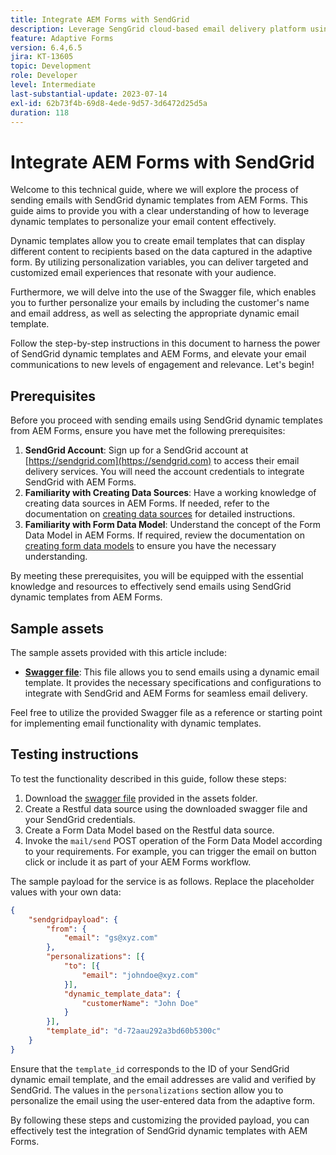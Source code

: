 ```yaml
---
title: Integrate AEM Forms with SendGrid
description: Leverage SengGrid cloud-based email delivery platform using AEM Forms.
feature: Adaptive Forms
version: 6.4,6.5
jira: KT-13605
topic: Development
role: Developer
level: Intermediate
last-substantial-update: 2023-07-14
exl-id: 62b73f4b-69d8-4ede-9d57-3d6472d25d5a
duration: 118
---
```

# Integrate AEM Forms with SendGrid

Welcome to this technical guide, where we will explore the process of sending emails with SendGrid dynamic templates from AEM Forms. This guide aims to provide you with a clear understanding of how to leverage dynamic templates to personalize your email content effectively.

Dynamic templates allow you to create email templates that can display different content to recipients based on the data captured in the adaptive form. By utilizing personalization variables, you can deliver targeted and customized email experiences that resonate with your audience.

Furthermore, we will delve into the use of the Swagger file, which enables you to further personalize your emails by including the customer's name and email address, as well as selecting the appropriate dynamic email template.

Follow the step-by-step instructions in this document to harness the power of SendGrid dynamic templates and AEM Forms, and elevate your email communications to new levels of engagement and relevance. Let's begin!

## Prerequisites

Before you proceed with sending emails using SendGrid dynamic templates from AEM Forms, ensure you have met the following prerequisites:

1. **SendGrid Account**: Sign up for a SendGrid account at [https://sendgrid.com](https://sendgrid.com) to access their email delivery services. You will need the account credentials to integrate SendGrid with AEM Forms.
1. **Familiarity with Creating Data Sources**: Have a working knowledge of creating data sources in AEM Forms. If needed, refer to the documentation on [creating data sources](https://experienceleague.adobe.com/docs/experience-manager-learn/forms/ic-web-channel-tutorial/parttwo.html) for detailed instructions.
1. **Familiarity with Form Data Model**: Understand the concept of the Form Data Model in AEM Forms. If required, review the documentation on [creating form data models](https://experienceleague.adobe.com/docs/experience-manager-65/forms/form-data-model/create-form-data-models.html) to ensure you have the necessary understanding.

By meeting these prerequisites, you will be equipped with the essential knowledge and resources to effectively send emails using SendGrid dynamic templates from AEM Forms.

## Sample assets

The sample assets provided with this article include:

* **[Swagger file](assets/SendGridWithDynamicTemplate.yaml)**: This file allows you to send emails using a dynamic email template. It provides the necessary specifications and configurations to integrate with SendGrid and AEM Forms for seamless email delivery.

Feel free to utilize the provided Swagger file as a reference or starting point for implementing email functionality with dynamic templates.
 
## Testing instructions

To test the functionality described in this guide, follow these steps:

1. Download the [swagger file](assets/SendGridWithDynamicTemplate.yaml) provided in the assets folder.
2. Create a Restful data source using the downloaded swagger file and your SendGrid credentials.
3. Create a Form Data Model based on the Restful data source.
4. Invoke the `mail/send` POST operation of the Form Data Model according to your requirements. For example, you can trigger the email on button click or include it as part of your AEM Forms workflow.

The sample payload for the service is as follows. Replace the placeholder values with your own data:

```json
{
    "sendgridpayload": {
        "from": {
            "email": "gs@xyz.com"
        },
        "personalizations": [{
            "to": [{
                "email": "johndoe@xyz.com"
            }],
            "dynamic_template_data": {
                "customerName": "John Doe"
            }
        }],
        "template_id": "d-72aau292a3bd60b5300c"
    }
}
```

Ensure that the `template_id` corresponds to the ID of your SendGrid dynamic email template, and the email addresses are valid and verified by SendGrid. The values in the `personalizations` section allow you to personalize the email using the user-entered data from the adaptive form.

By following these steps and customizing the provided payload, you can effectively test the integration of SendGrid dynamic templates with AEM Forms.
